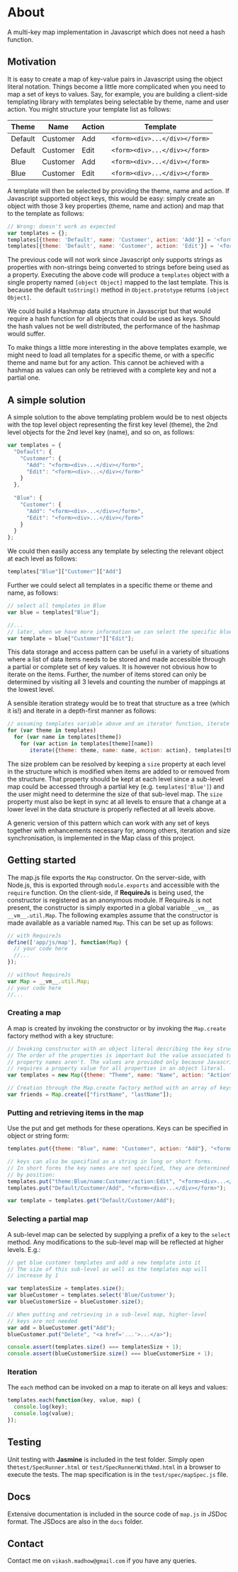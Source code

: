 About
=====
A multi-key map implementation in Javascript which does not need a hash function.

Motivation
----------
It is easy to create a map of key-value pairs in Javascript using the object literal notation. Things become a little more complicated when you need to map a set of keys to values. Say, for example, you are building a client-side templating library with templates being selectable by theme, name and user action. You might structure your template list as follows:

| Theme   | Name          | Action    | Template                      |
| ------- | ------------- | --------- | ----------------------------- |
| Default | Customer      | Add       | `<form><div>...</div></form>` |
| Default | Customer      | Edit      | `<form><div>...</div></form>` |
| Blue    | Customer      | Add       | `<form><div>...</div></form>` |
| Blue    | Customer      | Edit      | `<form><div>...</div></form>` |

A template will then be selected by providing the theme, name and action. If Javascript supported object keys, this would be easy: simply create an object with those 3 key properties (theme, name and action) and map that to the template as follows:

```javascript
// Wrong: doesn't work as expected
var templates = {};
templates[{theme: 'Default', name: 'Customer', action: 'Add'}] = '<form><div>...</div></form>';
templates[{theme: 'Default', name: 'Customer', action: 'Edit'}] = '<form><div>...</div></form>';
```

The previous code will not work since Javascript only supports strings as properties with non-strings being converted to strings before being used as a property. Executing the above code will produce a `templates` object with a single property named `[object Object]` mapped to the last template. This is because the default `toString()` method in `Object.prototype` returns `[object Object]`.

We could build a Hashmap data structure in Javascript but that would require a hash function for all objects that could be used as keys. Should the hash values not be well distributed, the performance of the hashmap would suffer. 

To make things a little more interesting in the above templates example, we might need to load all templates for a specific theme, or with a specific theme and name but for any action. This cannot be achieved with a hashmap as values can only be retrieved with a complete key and not a partial one.

A simple solution
-----------------

A simple solution to the above templating problem would be to nest objects with the top level object representing the first key level (theme), the 2nd level objects for the 2nd level key (name), and so on, as follows:

```javascript
var templates = {
  "Default": {
    "Customer": {
      "Add": "<form><div>...</div></form>",
      "Edit": "<form><div>...</div></form>"
    }
  },
  
  "Blue": {
    "Customer": {
      "Add": "<form><div>...</div></form>",
      "Edit": "<form><div>...</div></form>"
    }
  }
};
```

We could then easily access any template by selecting the relevant object at each level as follows:

```javascript
templates["Blue"]["Customer"]["Add"]
```

Further we could select all templates in a specific theme or theme and name, as follows:

```javascript
// select all templates in Blue
var blue = templates["Blue"];

//...
// later, when we have more information we can select the specific blue template needed
var template = blue["Customer"]["Edit"];
```

This data storage and access pattern can be useful in a variety of situations where a list of data items needs to be stored and made accessible through a partial or complete set of key values. It is however not obvious how to iterate on the items. Further, the number of items stored can only be determined by visiting all 3 levels and counting the number of mappings at the lowest level.

A sensible iteration strategy would be to treat that structure as a tree (which it is!) and iterate in a depth-first manner as follows:

```javascript
// assuming templates variable above and an iterator function, iterate
for (var theme in templates)
  for (var name in templates[theme])
    for (var action in templates[theme][name])
       iterate({theme: theme, name: name, action: action}, templates[theme][name][action]);
```

The size problem can be resolved by keeping a `size` property at each level in the structure which is modified when items are added to or removed from the structure. That property should be kept at each level since a sub-level map could be accessed through a partial key (e.g. `templates['Blue']`) and the user might need to determine the size of that sub-level map. The `size` property must also be kept in sync at all levels to ensure that a change at a lower level in the data structure is properly reflected at all levels above.

A generic version of this pattern which can work with any set of keys together with enhancements necessary for, among others, iteration and size synchronisation, is implemented in the Map class of this project.

Getting started
---------------

The map.js file exports the `Map` constructor. On the server-side, with Node.js, this is exported through `module.exports` and accessible with the `require` function. On the client-side, if **RequireJs** is being used, the constructor is registered as an anonymous module. If RequireJs is not present, the constructor is simply exported in a global variable `__vm__` as `__vm__.util.Map`. The following examples assume that the constructor is made available as a variable named `Map`. This can be set up as follows:

```javascript
// with RequireJs
define(['app/js/map'], function(Map) {
  // your code here
  //...
});

// without RequireJs
var Map = __vm__.util.Map;
// your code here
//...
```

### Creating a map

A map is created by invoking the constructor or by invoking the `Map.create` factory method with a key structure:

```javascript
// Invoking constructor with an object literal describing the key structure.
// The order of the properties is important but the value associated to the
// property names aren't. The values are provided only because Javascript
// requires a property value for all properties in an object literal.
var templates = new Map({theme: "Theme", name: "Name", action: "Action"});

// Creation through the Map.create factory method with an array of keys
var friends = Map.create(["firstName", "lastName"]);
```

### Putting and retrieving items in the map

Use the put and get methods for these operations. Keys can be specified in object or string form:

```javascript
templates.put({theme: "Blue", name: "Customer", action: "Add"}, "<form><div>...</div></form>");

// keys can also be specified as a string in long or short forms.
// In short forms the key names are not specified, they are determined
// by position:
templates.put("theme:Blue/name:Customer/action:Edit", "<form><div>...</div></form>");
templates.put("Default/Customer/Add", "<form><div>...</div></form>");

var template = templates.get("Default/Customer/Add");
```

### Selecting a partial map

A sub-level map can be selected by supplying a prefix of a key to the `select` method. Any modifications to the sub-level map will be reflected at higher levels. E.g.:

```javascript
// get blue customer templates and add a new template into it
// The size of this sub-level as well as the templates map will
// increase by 1

var templatesSize = templates.size();
var blueCustomer = templates.select('Blue/Customer');
var blueCustomerSize = blueCustomer.size();

// When putting and retrieving in a sub-level map, higher-level
// keys are not needed
var add = blueCustomer.get("Add");
blueCustomer.put("Delete", "<a href='...'>...</a>");

console.assert(templates.size() === templatesSize + 1);
console.assert(blueCustomerSize.size() === blueCustomerSize + 1);
```

### Iteration

The `each` method can be invoked on a map to iterate on all keys and values:

```javascript
templates.each(function(key, value, map) {
  console.log(key);
  console.log(value);
});
```

Testing
--------

Unit testing with **Jasmine** is included in the test folder. Simply open the`test/SpecRunner.html` or `test/SpecRunnerWithAmd.html` in a browser to execute the tests. The map specification is in the `test/spec/mapSpec.js` file.

Docs
--------

Extensive documentation is included in the source code of `map.js` in JSDoc format. The JSDocs are also in the `docs` folder.

Contact
-------

Contact me on `vikash.madhow@gmail.com` if you have any queries.
